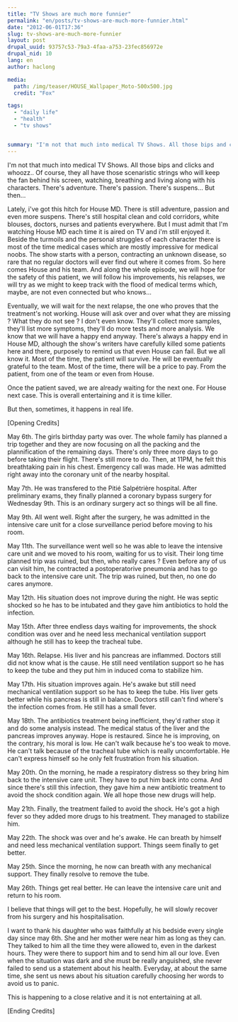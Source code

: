 ```yaml
---
title: "TV Shows are much more funnier"
permalink: "en/posts/tv-shows-are-much-more-funnier.html"
date: "2012-06-01T17:36"
slug: tv-shows-are-much-more-funnier
layout: post
drupal_uuid: 93757c53-79a3-4faa-a753-23fec856972e
drupal_nid: 10
lang: en
author: haclong

media:
  path: /img/teaser/HOUSE_Wallpaper_Moto-500x500.jpg
  credit: "Fox"

tags:
  - "daily life"
  - "health"
  - "tv shows"


summary: "I'm not that much into medical TV Shows. All those bips and clicks and whoozz.. Of course, they all have those scenaristic strings who will keep the fan behind his screen, watching, breathing and living along with his characters. There's adventure. There's passion. There's suspens... But then... "
---
```


I'm not that much into medical TV Shows. All those bips and clicks and whoozz.. Of course, they all have those scenaristic strings who will keep the fan behind his screen, watching, breathing and living along with his characters. There's adventure. There's passion. There's suspens... But then...

Lately, i've got this hitch for House MD. There is still adventure, passion and even more suspens. There's still hospital clean and cold corridors, white blouses, doctors, nurses and patients everywhere. But I must admit that I'm watching House MD each time it is aired on TV and i'm still enjoyed it. Beside the turmoils and the personal struggles of each character there is most of the time medical cases which are mostly impressive for medical noobs. The show starts with a person, contracting an unknown disease, so rare that no regular doctors will ever find out where it comes from. So here comes House and his team. And along the whole episode, we will hope for the safety of this patient, we will follow his improvements, his relapses, we will try as we might to keep track with the flood of medical terms which, maybe, are not even connected but who knows...

Eventually, we will wait for the next relapse, the one who proves that the treatment's not working. House will ask over and over what they are missing ? What they do not see ? I don't even know. They'll collect more samples, they'll list more symptoms, they'll do more tests and more analysis. We know that we will have a happy end anyway. There's always a happy end in House MD, although the show's writers have carefully killed some patients here and there, purposely to remind us that even House can fail. But we all know it. Most of the time, the patient will survive. He will be eventually grateful to the team. Most of the time, there will be a price to pay. From the patient, from one of the team or even from House.

Once the patient saved, we are already waiting for the next one. For House next case. This is overall entertaining and it is time killer.

But then, sometimes, it happens in real life.

[Opening Credits]

May 6th. The girls birthday party was over. The whole family has planned a trip together and they are now focusing on all the packing and the plannification of the remaining days. There's only three more days to go before taking their flight. There's still more to do. Then, at 11PM, he felt this breathtaking pain in his chest. Emergency call was made. He was admitted right away into the coronary unit of the nearby hospital.

May 7th. He was transfered to the Pitié Salpétrière hospital. After preliminary exams, they finally planned a coronary bypass surgery for Wednesday 9th. This is an ordinary surgery act so things will be all fine.

May 9th. All went well. Right after the surgery, he was admitted in the intensive care unit for a close surveillance period before moving to his room.

May 11th. The surveillance went well so he was able to leave the intensive care unit and we moved to his room, waiting for us to visit. Their long time planned trip was ruined, but then, who really cares ? Even before any of us can visit him, he contracted a postoperatorive pneumonia and has to go back to the intensive care unit. The trip was ruined, but then, no one do cares anymore.

May 12th. His situation does not improve during the night. He was septic shocked so he has to be intubated and they gave him antibiotics to hold the infection.

May 15th. After three endless days waiting for improvements, the shock condition was over and he need less mechanical ventilation support although he still has to keep the tracheal tube.

May 16th. Relapse. His liver and his pancreas are inflammed. Doctors still did not know what is the cause. He still need ventilation support so he has to keep the tube and they put him in induced coma to stabilize him.

May 17th. His situation improves again. He's awake but still need mechanical ventilation support so he has to keep the tube. His liver gets better while his pancreas is still in balance. Doctors still can't find where's the infection comes from. He still has a small fever.

May 18th. The antibiotics treatment being inefficient, they'd rather stop it and do some analysis instead. The medical status of the liver and the pancreas improves anyway. Hope is restaured. Since he is improving, on the contrary, his moral is low. He can't walk because he's too weak to move. He can't talk because of the tracheal tube which is really uncomfortable. He can't express himself so he only felt frustration from his situation.

May 20th. On the morning, he made a respiratory distress so they bring him back to the intensive care unit. They have to put him back into coma. And since there's still this infection, they gave him a new antibiotic treatment to avoid the shock condition again. We all hope those new drugs will help.

May 21th. Finally, the treatment failed to avoid the shock. He's got a high fever so they added more drugs to his treatment. They managed to stabilize him.

May 22th. The shock was over and he's awake. He can breath by himself and need less mechanical ventilation support. Things seem finally to get better.

May 25th. Since the morning, he now can breath with any mechanical support. They finally resolve to remove the tube.

May 26th. Things get real better. He can leave the intensive care unit and return to his room.

I believe that things will get to the best. Hopefully, he will slowly recover from his surgery and his hospitalisation.

I want to thank his daughter who was faithfully at his bedside every single day since may 6th. She and her mother were near him as long as they can. They talked to him all the time they were allowed to, even in the darkest hours. They were there to support him and to send him all our love. Even when the situation was dark and she must be really anguished, she never failed to send us a statement about his health. Everyday, at about the same time, she sent us news about his situation carefully choosing her words to avoid us to panic.

This is happening to a close relative and it is not entertaining at all.

[Ending Credits]
